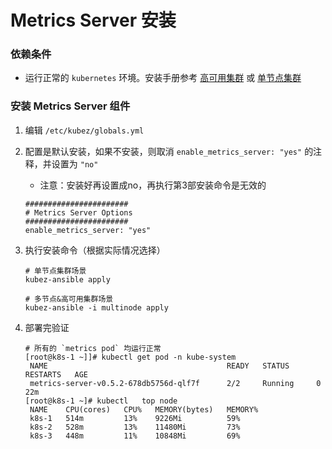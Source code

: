 # Metrics Server 安装

### 依赖条件
- 运行正常的 `kubernetes` 环境。安装手册参考 [高可用集群](../install/multinode.md) 或 [单节点集群](../install/all-in-one.md)

### 安装 Metrics Server 组件
1. 编辑 `/etc/kubez/globals.yml`

2. 配置是默认安装，如果不安装，则取消 `enable_metrics_server: "yes"` 的注释，并设置为 `"no"` 
    - 注意：安装好再设置成no，再执行第3部安装命令是无效的
    ```shell
    #######################
    # Metrics Server Options
    #######################
    enable_metrics_server: "yes"
    ```

3. 执行安装命令（根据实际情况选择）
    ```shell
    # 单节点集群场景
    kubez-ansible apply

    # 多节点&高可用集群场景
    kubez-ansible -i multinode apply
    ```

4. 部署完验证
    ```shell
    # 所有的 `metrics pod` 均运行正常
    [root@k8s-1 ~]]# kubectl get pod -n kube-system
     NAME                                        READY   STATUS      RESTARTS   AGE
     metrics-server-v0.5.2-678db5756d-qlf7f      2/2     Running     0          22m
    [root@k8s-1 ~]# kubectl   top node
     NAME    CPU(cores)   CPU%   MEMORY(bytes)   MEMORY%   
     k8s-1   514m         13%    9226Mi          59%       
     k8s-2   528m         13%    11480Mi         73%       
     k8s-3   448m         11%    10848Mi         69%       
    ```
